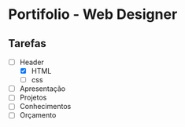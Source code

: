 # Portifolio - Web Designer

## Tarefas

- [ ] Header
    - [x] HTML
    - [ ] css
- [ ] Apresentação
- [ ] Projetos
- [ ] Conhecimentos
- [ ] Orçamento